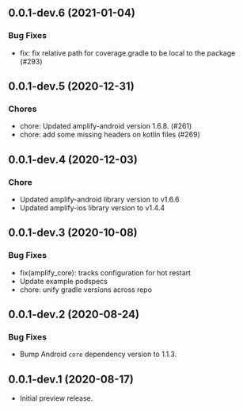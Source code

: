 ## 0.0.1-dev.6 (2021-01-04)

### Bug Fixes
* fix: fix relative path for coverage.gradle to be local to the package (#293)

## 0.0.1-dev.5 (2020-12-31)

### Chores
* chore: Updated amplify-android version 1.6.8. (#261)
* chore: add some missing headers on kotlin files (#269)

## 0.0.1-dev.4 (2020-12-03)

### Chore

* Updated amplify-android library version to v1.6.6
* Updated amplify-ios library version to v1.4.4

## 0.0.1-dev.3 (2020-10-08)

### Bug Fixes

* fix(amplify_core): tracks configuration for hot restart
* Update example podspecs
* chore: unify gradle versions across repo

## 0.0.1-dev.2 (2020-08-24)

### Bug Fixes

* Bump Android `core` dependency version to 1.1.3.

## 0.0.1-dev.1 (2020-08-17)

* Initial preview release.
